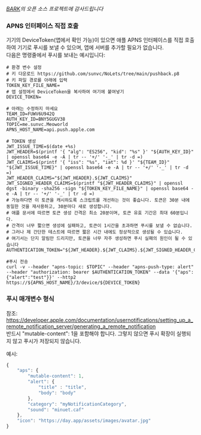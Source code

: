 
*[BARK](https://github.com/Finb/Bark)의 오픈 소스 프로젝트에 감사드립니다*
### APNS 인터페이스 직접 호출
기기의 DeviceToken(앱에서 확인 가능)이 있으면 애플 APNS 인터페이스를 직접 호출하여 기기로 푸시를 보낼 수 있으며, 앱에 서버를 추가할 필요가 없습니다.<br>
다음은 명령줄에서 푸시를 보내는 예시입니다:

```shell
# 환경 변수 설정
# 키 다운로드 https://github.com/sunvc/NoLets/tree/main/pushback.p8
# 키 파일 경로를 아래에 입력
TOKEN_KEY_FILE_NAME= 
# 앱 설정에서 DeviceToken을 복사하여 여기에 붙여넣기
DEVICE_TOKEN=

# 아래는 수정하지 마세요
TEAM_ID=FUWV6U942Q
AUTH_KEY_ID=BNY5GUGV38
TOPIC=me.sunvc.Meoworld
APNS_HOST_NAME=api.push.apple.com

# TOKEN 생성
JWT_ISSUE_TIME=$(date +%s)
JWT_HEADER=$(printf '{ "alg": "ES256", "kid": "%s" }' "${AUTH_KEY_ID}" | openssl base64 -e -A | tr -- '+/' '-_' | tr -d =)
JWT_CLAIMS=$(printf '{ "iss": "%s", "iat": %d }' "${TEAM_ID}" "${JWT_ISSUE_TIME}" | openssl base64 -e -A | tr -- '+/' '-_' | tr -d =)
JWT_HEADER_CLAIMS="${JWT_HEADER}.${JWT_CLAIMS}"
JWT_SIGNED_HEADER_CLAIMS=$(printf "${JWT_HEADER_CLAIMS}" | openssl dgst -binary -sha256 -sign "${TOKEN_KEY_FILE_NAME}" | openssl base64 -e -A | tr -- '+/' '-_' | tr -d =)
# 가능하다면 이 토큰을 캐시하도록 스크립트를 개선하는 것이 좋습니다. 토큰은 30분 내에 동일한 것을 재사용하고, 30분마다 새로 생성합니다.
# 애플 문서에 따르면 토큰 생성 간격은 최소 20분이며, 토큰 유효 기간은 최대 60분입니다.
# 간격이 너무 짧으면 생성에 실패하고, 토큰이 1시간을 초과하면 푸시를 보낼 수 없습니다.
# 그러나 제 간단한 테스트에 따르면 짧은 시간 내에도 정상적으로 생성될 수 있습니다.
# 여기서는 단지 알림만 드리지만, 토큰을 너무 자주 생성하면 푸시 실패의 원인이 될 수 있습니다
AUTHENTICATION_TOKEN="${JWT_HEADER}.${JWT_CLAIMS}.${JWT_SIGNED_HEADER_CLAIMS}"

#푸시 전송
curl -v --header "apns-topic: $TOPIC" --header "apns-push-type: alert" --header "authorization: bearer $AUTHENTICATION_TOKEN" --data '{"aps":{"alert":"test"}}' --http2 https://${APNS_HOST_NAME}/3/device/${DEVICE_TOKEN}

```

### 푸시 매개변수 형식
참조: https://developer.apple.com/documentation/usernotifications/setting_up_a_remote_notification_server/generating_a_remote_notification<br>
반드시 "mutable-content": 1을 포함해야 합니다. 그렇지 않으면 푸시 확장이 실행되지 않고 푸시가 저장되지 않습니다.<br>

예시:
```js
{
    "aps": {
        "mutable-content": 1,
        "alert": {
            "title" : "title",
            "body": "body"
        },
        "category": "myNotificationCategory",
        "sound": "minuet.caf"
    },
    "icon": "https://day.app/assets/images/avatar.jpg"
}
```